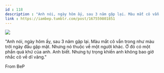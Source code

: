 ```yaml
---
id : 118
description : "Anh nói, ngày hôm ấy, sau 3 năm gặp lại. Màu mắt cô vẫn trong như màu trời ngày đầu gặp mặt. Nhưng nó thuộc về một người khác. Ở đó có một phần quá khứ của anh. Anh biết. Nhưng tự trọng khiến anh không bao giờ nhắc cô về dĩ vãng."
link : https://iambep.tumblr.com/post/167559801851
---
```


![](https://64.media.tumblr.com/6436f784a4842242b08c5952fc9b5154/tumblr_ozivxoIAWa1u3a9rjo1_1280.png)

"Anh nói, ngày hôm ấy, sau 3 năm gặp lại. Màu mắt cô vẫn trong như màu trời
ngày đầu gặp mặt. Nhưng nó thuộc về một người khác. Ở đó có một phần quá
khứ của anh. Anh biết. Nhưng tự trọng khiến anh không bao giờ nhắc cô về
dĩ vãng."

From BeP